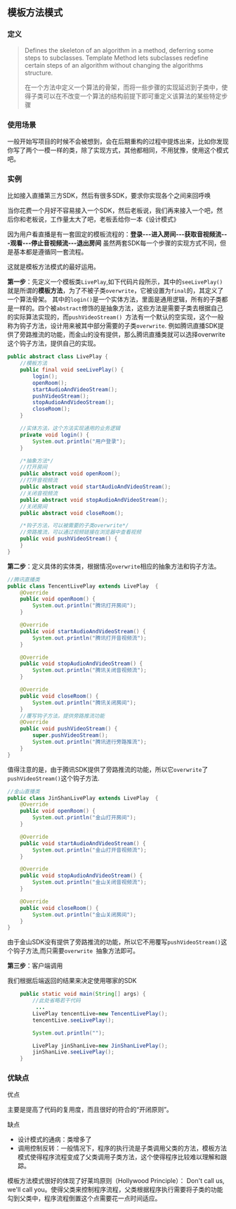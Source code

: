 ## 模板方法模式

### 定义

> Defines the skeleton of an algorithm in a method, deferring some steps to subclasses. Template Method lets subclasses redefine certain steps of an algorithm without changing the algorithms structure.
>
> 在一个方法中定义一个算法的骨架，而将一些步骤的实现延迟到子类中，使得子类可以在不改变一个算法的结构前提下即可重定义该算法的某些特定步骤

### 使用场景

一般开始写项目的时候不会被想到，会在后期重构的过程中提炼出来，比如你发现你写了两个一模一样的类，除了实现方式，其他都相同，不用犹豫，使用这个模式吧。

### 实例

比如接入直播第三方SDK，然后有很多SDK，要求你实现各个之间来回呼唤

当你花费一个月好不容易接入一个SDK，然后老板说，我们再来接入一个吧，然后你和老板说，工作量太大了吧，老板丢给你一本《设计模式》

因为用户看直播是有一套固定的模板流程的：**登录---进入房间---获取音视频流---观看---停止音视频流---退出房间** 虽然两套SDK每一个步骤的实现方式不同，但是基本都是遵循同一套流程。

这就是模板方法模式的最好运用。



**第一步**：先定义一个模板类`LivePlay`,如下代码片段所示，其中的`seeLivePlay()`就是所谓的**模板方法**，为了不被子类`overwrite`，它被设置为`final`的，其定义了一个算法骨架。
其中的`login()`是一个实体方法，里面是通用逻辑，所有的子类都是一样的。四个被`abstract`修饰的是抽象方法，这些方法是需要子类去根据自己的实际算法实现的，而`pushVideoStream() `方法有一个默认的空实现，这个一般称为钩子方法，设计用来被其中部分需要的子类`overwrite`. 例如腾讯直播SDK提供了旁路推流的功能，而金山的没有提供，那么腾讯直播类就可以选择overwrite这个钩子方法，提供自己的实现。

```java
public abstract class LivePlay {
    //模板方法
    public final void seeLivePlay() {
        login();
        openRoom();
        startAudioAndVideoStream();
        pushVideoStream();
        stopAudioAndVideoStream();
        closeRoom();
    }

    //实体方法，这个方法实现通用的业务逻辑
    private void login() {
        System.out.println("用户登录");
    }

    /*抽象方法*/
    //打开房间
    public abstract void openRoom();
    //打开音视频流
    public abstract void startAudioAndVideoStream();
    //关闭音视频流
    public abstract void stopAudioAndVideoStream();
    //关闭房间
    public abstract void closeRoom();

    /*钩子方法，可以被需要的子类overwrite*/
    //旁路推流，可以通过视频链接在浏览器中查看视频
    public void pushVideoStream() {
    }
}
```

**第二步**：定义具体的实体类，根据情况`overwrite`相应的抽象方法和钩子方法。

```java
//腾讯直播类
public class TencentLivePlay extends LivePlay  {
    @Override
    public void openRoom() {
        System.out.println("腾讯打开房间");
    }

    @Override
    public void startAudioAndVideoStream() {
        System.out.println("腾讯打开音视频流");
    }

    @Override
    public void stopAudioAndVideoStream() {
        System.out.println("腾讯关闭音视频流");
    }

    @Override
    public void closeRoom() {
        System.out.println("腾讯关闭房间");
    }
    //覆写钩子方法，提供旁路推流功能
    @Override
    public void pushVideoStream() {
        super.pushVideoStream();
        System.out.println("腾讯进行旁路推流");
    }
}
```

值得注意的是，由于腾讯SDK提供了旁路推流的功能，所以它`overwrite`了`pushVideoStream()`这个钩子方法.

```java
//金山直播类
public class JinShanLivePlay extends LivePlay  {
    @Override
    public void openRoom() {
        System.out.println("金山打开房间");
    }

    @Override
    public void startAudioAndVideoStream() {
        System.out.println("金山打开音视频流");
    }

    @Override
    public void stopAudioAndVideoStream() {
        System.out.println("金山关闭音视频流");
    }

    @Override
    public void closeRoom() {
        System.out.println("金山关闭房间");
    }
}
```

由于金山SDK没有提供了旁路推流的功能，所以它不用覆写`pushVideoStream()`这个钩子方法,而只需要`overwrite `抽象方法即可。

**第三步**：客户端调用

我们根据后端返回的结果来决定使用哪家的SDK

```java
    public static void main(String[] args) {
        //此处省略若干代码
         ...
        LivePlay tencentLive=new TencentLivePlay();
        tencentLive.seeLivePlay();

        System.out.println("");

        LivePlay jinShanLive=new JinShanLivePlay();
        jinShanLive.seeLivePlay();
    }
```

### 优缺点

优点

主要是提高了代码的复用度，而且很好的符合的“开闭原则”。

缺点

- 设计模式的通病：类增多了
- 调用控制反转：一般情况下，程序的执行流是子类调用父类的方法，模板方法模式使得程序流程变成了父类调用子类方法，这个使得程序比较难以理解和跟踪。



模板方法模式很好的体现了好莱坞原则（Hollywood Principle）： Don't call us, we'll call you。使得父类来控制程序流程，父类根据程序执行需要将子类的功能勾到父类中，程序流程倒置这个点需要花一点时间适应。